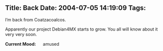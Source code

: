 Title: Back
Date: 2004-07-05 14:19:09
Tags: 
---
<p>I&#8217;m back from Coatzacoalcos.</p>

<p>Apparently our project Debian4MX starts to grow. You all will know about it very very soon.</p>

<p><strong>Current Mood:</strong> <img width="15" height="15" src="http://stat.livejournal.com/img/mood/growf/smileys/smile.gif"/> amused</p>
